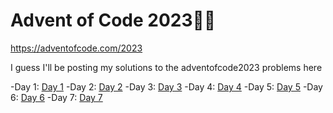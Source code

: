 # Advent of Code 2023🎄🎄
https://adventofcode.com/2023

I guess I'll be posting my solutions to the adventofcode2023 problems here

-Day 1: [Day 1](Code/DAY1.py)
-Day 2: [Day 2](Code/DAY2.py)
-Day 3: [Day 3](Code/DAY3.py)
-Day 4: [Day 4](Code/DAY4.py)
-Day 5: [Day 5](Code/DAY5.py)
-Day 6: [Day 6](DAY6.png)
-Day 7: [Day 7](Code/DAY7.py)